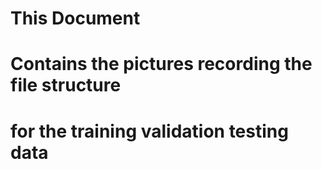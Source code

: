 # This Document
#   Contains the pictures recording the file structure 
#   for the training validation testing data
